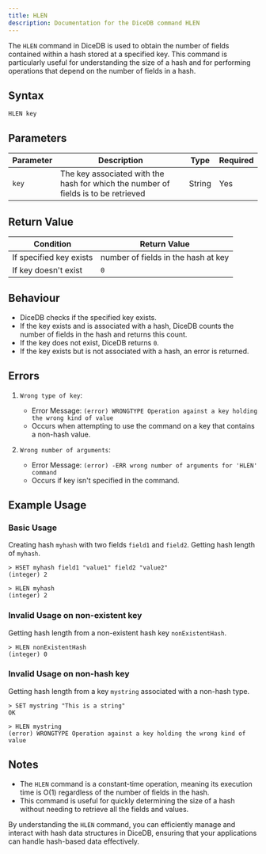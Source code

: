 ```yaml
---
title: HLEN
description: Documentation for the DiceDB command HLEN
---
```


The `HLEN` command in DiceDB is used to obtain the number of fields contained within a hash stored at a specified key. This command is particularly useful for understanding the size of a hash and for performing operations that depend on the number of fields in a hash.

## Syntax

```
HLEN key
```

## Parameters

| Parameter       | Description                                                                              | Type    | Required |
|-----------------|------------------------------------------------------------------------------------------|---------|----------|
| `key`           | The key associated with the hash for which the number of fields is to be retrieved       | String  | Yes      |


## Return Value

| Condition                                      | Return Value                                      |
|------------------------------------------------|---------------------------------------------------|
| If specified key exists                        | number of fields in the hash at key               |
| If key doesn't exist                           | `0`                                               |

## Behaviour

- DiceDB checks if the specified key exists.
- If the key exists and is associated with a hash, DiceDB counts the number of fields in the hash and returns this count.
- If the key does not exist, DiceDB returns `0`.
- If the key exists but is not associated with a hash, an error is returned.

## Errors

1. `Wrong type of key`:

   - Error Message: `(error) WRONGTYPE Operation against a key holding the wrong kind of value`
   - Occurs when attempting to use the command on a key that contains a non-hash value.

2. `Wrong number of arguments`:

   - Error Message: `(error) -ERR wrong number of arguments for 'HLEN' command`
   - Occurs if key isn't specified in the command.


## Example Usage

### Basic Usage
Creating hash `myhash` with two fields `field1` and `field2`. Getting hash length of `myhash`.

```DiceDB
> HSET myhash field1 "value1" field2 "value2"
(integer) 2

> HLEN myhash
(integer) 2
```

### Invalid Usage on non-existent key
Getting hash length from a non-existent hash key `nonExistentHash`.

```DiceDB
> HLEN nonExistentHash
(integer) 0
```

### Invalid Usage on non-hash key
Getting hash length from a key `mystring` associated with a non-hash type.

```DiceDB
> SET mystring "This is a string"
OK

> HLEN mystring
(error) WRONGTYPE Operation against a key holding the wrong kind of value
```

## Notes

- The `HLEN` command is a constant-time operation, meaning its execution time is O(1) regardless of the number of fields in the hash.
- This command is useful for quickly determining the size of a hash without needing to retrieve all the fields and values.

By understanding the `HLEN` command, you can efficiently manage and interact with hash data structures in DiceDB, ensuring that your applications can handle hash-based data effectively.


